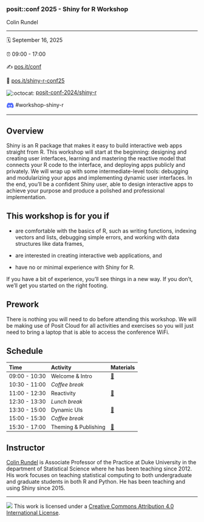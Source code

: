 
### posit::conf 2025 - Shiny for R Workshop

Colin Rundel

-----

:spiral_calendar: September 16, 2025  

:alarm_clock:     09:00 - 17:00  

:writing_hand:    [pos.it/conf](http://pos.it/conf)

:link:            [pos.it/shiny-r-conf25](http://pos.it/shiny-r-conf25)

<img class="emoji" title=":octocat:" alt=":octocat:" src="https://github.githubassets.com/images/icons/emoji/octocat.png" height="20" width="20" align="absmiddle">         [posit-conf-2024/shiny-r](https://github.com/posit-conf-2025/shiny-r)

<img class="emoji" title=":discord:" alt=":discord:" src="slides/images/discord.png" height="20" width="20" align="absmiddle"> #workshop-shiny-r

-----

## Overview

Shiny is an R package that makes it easy to build interactive web apps straight from R. This workshop will start at the beginning: designing and creating user interfaces, learning and mastering the reactive model that connects your R code to the interface, and deploying apps publicly and privately. We will wrap up with some intermediate-level tools: debugging and modularizing your apps and implementing dynamic user interfaces. In the end, you’ll be a confident Shiny user, able to design interactive apps to achieve your purpose and produce a polished and professional implementation.

## This workshop is for you if

* are comfortable with the basics of R, such as writing functions, indexing vectors and lists, debugging simple errors, and working with data structures like data frames,

* are interested in creating interactive web applications, and

* have no or minimal experience with Shiny for R.

If you have a bit of experience, you’ll see things in a new way. If you don’t, we’ll get you started on the right footing.

## Prework

There is nothing you will need to do before attending this workshop. We will be making use of Posit Cloud for all activities and exercises so you will just need to bring a laptop that is able to access the conference WiFi.

## Schedule

| Time          | Activity              | Materials                |
| :------------ | :-------------------- | :----------------------- |
| 09:00 - 10:30 | Welcome & Intro       | <a href="https://posit-conf-2025.github.io/shiny-r/slides/01-Welcome_and_Intro.html">:notebook:</a>        |
| 10:30 - 11:00 | *Coffee break*        |                                                                                                        |
| 11:00 - 12:30 | Reactivity            | <a href="https://posit-conf-2025.github.io/shiny-r/slides/02-Reactivity.html">:notebook:</a>     |
| 12:30 - 13:30 | *Lunch break*         |                                                                                                        |
| 13:30 - 15:00 | Dynamic UIs           | <a href="https://posit-conf-2025.github.io/shiny-r/slides/03-Dynamic_UIs.html">:notebook:</a>     |
| 15:00 - 15:30 | *Coffee break*        |                                                                                                        |
| 15:30 - 17:00 | Theming & Publishing  | <a href="https://posit-conf-2025.github.io/shiny-r/slides/04-theming_publishing.html">:notebook:</a>     |


## Instructor

[Colin Rundel](https://rundel.github.io/) is Associate Professor of the Practice at Duke University in the department of Statistical Science where he has been teaching since 2012. His work focuses on teaching statistical computing to both undergraduate and graduate students in both R and Python. He has been teaching and using Shiny since 2015.

-----

![](https://i.creativecommons.org/l/by/4.0/88x31.png) This work is
licensed under a [Creative Commons Attribution 4.0 International
License](https://creativecommons.org/licenses/by/4.0/).
